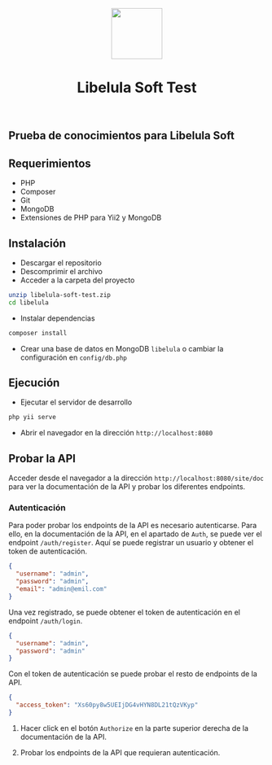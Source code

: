 <p align="center">
    <a href="https://github.com/yiisoft" target="_blank">
        <img src="https://avatars0.githubusercontent.com/u/993323" height="100px">
    </a>
    <h1 align="center">Libelula Soft Test</h1>
    <br>
</p>

## Prueba de conocimientos para Libelula Soft

## Requerimientos

- PHP
- Composer
- Git
- MongoDB
- Extensiones de PHP para Yii2 y MongoDB

## Instalación

- Descargar el repositorio
- Descomprimir el archivo
- Acceder a la carpeta del proyecto

```bash
unzip libelula-soft-test.zip
cd libelula
```

- Instalar dependencias

```bash
composer install
```

- Crear una base de datos en MongoDB `libelula` o cambiar la configuración en `config/db.php`

## Ejecución

- Ejecutar el servidor de desarrollo

```bash
php yii serve
```

- Abrir el navegador en la dirección `http://localhost:8080`

## Probar la API

Acceder desde el navegador a la dirección `http://localhost:8080/site/doc` para ver la documentación de la API y probar los diferentes endpoints.

### Autenticación

Para poder probar los endpoints de la API es necesario autenticarse. Para ello, en la documentación de la API, en el apartado de `Auth`, se puede ver el endpoint `/auth/register`. Aquí se puede registrar un usuario y obtener el token de autenticación.

```json
{
  "username": "admin",
  "password": "admin",
  "email": "admin@emil.com"
}
```

Una vez registrado, se puede obtener el token de autenticación en el endpoint `/auth/login`.

```json
{
  "username": "admin",
  "password": "admin"
}
```

Con el token de autenticación se puede probar el resto de endpoints de la API.

```json
{
  "access_token": "Xs60py8w5UEIjDG4vHYN8DL21tQzVKyp"
}
```

1. Hacer click en el botón `Authorize` en la parte superior derecha de la documentación de la API.

2. Probar los endpoints de la API que requieran autenticación.
